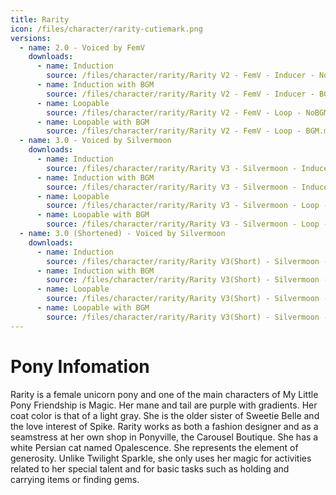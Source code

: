 ```yaml
---
title: Rarity
icon: /files/character/rarity-cutiemark.png
versions:
  - name: 2.0 - Voiced by FemV
    downloads:
      - name: Induction
        source: /files/character/rarity/Rarity V2 - FemV - Inducer - NoBGM.mp3
      - name: Induction with BGM
        source: /files/character/rarity/Rarity V2 - FemV - Inducer - BGM.mp3
      - name: Loopable
        source: /files/character/rarity/Rarity V2 - FemV - Loop - NoBGM.mp3
      - name: Loopable with BGM
        source: /files/character/rarity/Rarity V2 - FemV - Loop - BGM.mp3
  - name: 3.0 - Voiced by Silvermoon
    downloads:
      - name: Induction
        source: /files/character/rarity/Rarity V3 - Silvermoon - Inducer - NoBGM.mp3
      - name: Induction with BGM
        source: /files/character/rarity/Rarity V3 - Silvermoon - Inducer - BGM.mp3
      - name: Loopable
        source: /files/character/rarity/Rarity V3 - Silvermoon - Loop - NoBGM.mp3
      - name: Loopable with BGM
        source: /files/character/rarity/Rarity V3 - Silvermoon - Loop - BGM.mp3
  - name: 3.0 (Shortened) - Voiced by Silvermoon
    downloads:
      - name: Induction
        source: /files/character/rarity/Rarity V3(Short) - Silvermoon - Inducer - NoBGM.mp3
      - name: Induction with BGM
        source: /files/character/rarity/Rarity V3(Short) - Silvermoon - Inducer - BGM.mp3
      - name: Loopable
        source: /files/character/rarity/Rarity V3(Short) - Silvermoon - Loop - NoBGM.mp3
      - name: Loopable with BGM
        source: /files/character/rarity/Rarity V3(Short) - Silvermoon - Loop - BGM.mp3
---
```


# Pony Infomation

Rarity is a female unicorn pony and one of the main characters of My Little Pony Friendship is Magic. Her mane and tail are purple with gradients. Her coat color is that of a light gray. She is the older sister of Sweetie Belle and the love interest of Spike. Rarity works as both a fashion designer and as a seamstress at her own shop in Ponyville, the Carousel Boutique. She has a white Persian cat named Opalescence. She represents the element of generosity. Unlike Twilight Sparkle, she only uses her magic for activities related to her special talent and for basic tasks such as holding and carrying items or finding gems.
